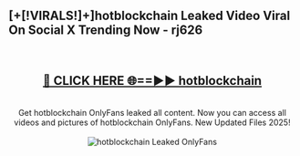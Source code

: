 <h2>[+[!VIRALS!]+]hotblockchain Leaked Video Viral On Social X Trending Now - rj626</h2>
<br>
<div align="center">
<h2><a href="https://libra.edu.pl?hotblockchain" rel="nofollow">🔴 CLICK HERE 🌐==►► hotblockchain</a></h2>
<br>
Get hotblockchain OnlyFans leaked all content. Now you can access all videos and pictures of hotblockchain OnlyFans. New Updated Files 2025!
<br>
<br>
<a href="https://libra.edu.pl?hotblockchain" rel="nofollow" data-target="animated-image.originalLink"><img src="https://i.ibb.co.com/WyWwxjT/player-gif2.gif" alt="hotblockchain Leaked OnlyFans" style="max-width: 100%; display: inline-block;" data-target="animated-image.originalImage"></a>
</div>
<br>